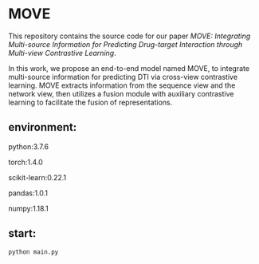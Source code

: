 # MOVE
This repository contains the source code for our paper 
*MOVE: Integrating Multi-source Information for Predicting Drug-target Interaction through Multi-view Contrastive Learning*.

In this work, we propose an end-to-end model named MOVE, to integrate multi-source information for predicting DTI via cross-view contrastive
learning. MOVE extracts information from the sequence view and
the network view, then utilizes a fusion module with auxiliary
contrastive learning to facilitate the fusion of representations.


## environment:  

  python:3.7.6  
  
  torch:1.4.0  
  
  scikit-learn:0.22.1  
  
  pandas:1.0.1  
  
  numpy:1.18.1  

  
## start:  

`python main.py`       
